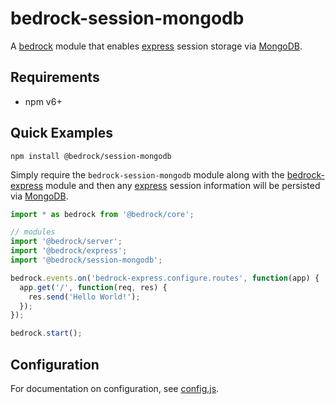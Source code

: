 # bedrock-session-mongodb

A [bedrock][] module that enables [express][] session storage via [MongoDB][].

## Requirements

- npm v6+

## Quick Examples

```
npm install @bedrock/session-mongodb
```

Simply require the `bedrock-session-mongodb` module along with the
[bedrock-express][] module and then any [express][] session information will
be persisted via [MongoDB][].

```js
import * as bedrock from '@bedrock/core';

// modules
import '@bedrock/server';
import '@bedrock/express';
import '@bedrock/session-mongodb';

bedrock.events.on('bedrock-express.configure.routes', function(app) {
  app.get('/', function(req, res) {
    res.send('Hello World!');
  });
});

bedrock.start();
```

## Configuration

For documentation on configuration, see [config.js](./lib/config.js).


[bedrock]: https://github.com/digitalbazaar/bedrock
[bedrock-express]: https://github.com/digitalbazaar/bedrock-express
[express]: https://github.com/strongloop/express
[MongoDB]: https://www.mongodb.org/
